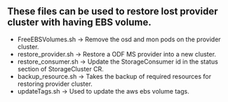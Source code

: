 ## These files can be used to restore lost provider cluster with having EBS volume.
- FreeEBSVolumes.sh -> Remove the osd and mon pods on the provider cluster.
- restore_provider.sh -> Restore a ODF MS provider into a new cluster.
- restore_consumer.sh -> Update the StorageConsumer id in the status section of StorageCluster CR.
- backup_resource.sh -> Takes the backup of required resources for restoring provider cluster.
- updateTags.sh -> Used to update the aws ebs volume tags.
